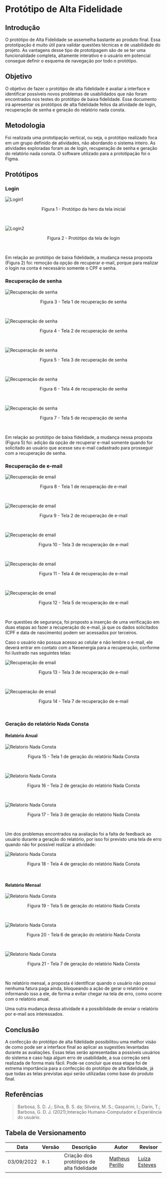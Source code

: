 # Protótipo de Alta Fidelidade

## Introdução

O protótipo de Alta Fidelidade se assemelha bastante ao produto final. Essa prototipação é muito útil para validar questões técnicas e de usabilidade do projeto. As vantagens desse tipo de prototipagem são de se ter uma funcionalidade completa, altamente interativo e o usuário em potencial consegue definir o esquema de navegação por todo o protótipo.

## Objetivo

O objetivo de fazer o protótipo de alta fidelidade é avaliar a interface e identificar possíveis novos problemas de usabilidados que não foram encontrados nos testes do protótipo de baixa fidelidade. Esse documento irá apresentar os protótipos de alta fidelidade feitos da atividade de login, recuperação de senha e geração do relatório nada consta.

## Metodologia

Foi realizada uma prototipação vertical, ou seja, o protótipo realizado foca em um grupo definido de atividades, não abordando o sistema inteiro. As atividades exploradas foram as de login, recuperação de senha e geração do relatório nada consta. O software utilizado para a prototipação foi o Figma.

## Protótipos

### Login

![Login1](../../assets/prototiposAlta/Login%201.png)

<div style="text-align: center">
<p>Figura 1 - Protótipo da hero da tela inicial</p>
</div>
<br/>

![Login2](../../assets/prototiposAlta/Login%202.png)

<div style="text-align: center">
<p>Figura 2 - Protótipo da tela de login</p>
</div>
<br/>

Em relação ao protótipo de baixa fidelidade, a mudança nessa proposta (Figura 2) foi: remoção da opção de recuperar e-mail, porque para realizar o login na conta é necessário somente o CPF e senha.

### Recuperação de senha

![Recuperação de senha](../../assets/prototiposAlta/Recuperar%20Senha%202.png)

<div style="text-align: center">
<p>Figura 3 - Tela 1 de recuperação de senha</p>
</div>
<br/>

![Recuperação de senha](../../assets/prototiposAlta/Recuperar%20Senha%203.png)

<div style="text-align: center">
<p>Figura 4 - Tela 2 de recuperação de senha</p>
</div>
<br/>

![Recuperação de senha](../../assets/prototiposAlta/Recuperar%20Senha%204.png)

<div style="text-align: center">
<p>Figura 5 - Tela 3 de recuperação de senha</p>
</div>
</br>

![Recuperação de senha](../../assets/prototiposAlta/Recuperar%20Senha%205.png)

<div style="text-align: center">
<p>Figura 6 - Tela 4 de recuperação de senha</p>
</div>
<br/>

![Recuperação de senha](../../assets/prototiposAlta/Recuperar%20Senha%206.png)

<div style="text-align: center">
<p>Figura 7 - Tela 5 de recuperação de senha</p>
</div>
<br/>

Em relação ao protótipo de baixa fidelidade, a mudança nessa proposta (Figura 5) foi: adição da opção de recuperar e-mail somente quando for solicitado ao usuário que acesse seu e-mail cadastrado para prosseguir com a recuperação de senha.

### Recuperação de e-mail

![Recuperação de email](../../assets/prototiposAlta/Recuperar%20Email%201.png)

<div style="text-align: center">
<p>Figura 8 - Tela 1 de recuperação de e-mail</p>
</div>
<br/>

![Recuperação de email](../../assets/prototiposAlta/Recuperar%20Email%202.png)

<div style="text-align: center">
<p>Figura 9 - Tela 2 de recuperação de e-mail</p>
</div>
<br/>

![Recuperação de email](../../assets/prototiposAlta/Recuperar%20Email%203.png)

<div style="text-align: center">
<p>Figura 10 - Tela 3 de recuperação de e-mail</p>
</div>
<br/>

![Recuperação de email](../../assets/prototiposAlta/Recuperar%20Email%204.png)

<div style="text-align: center">
<p>Figura 11 - Tela 4 de recuperação de e-mail</p>
</div>
<br/>

![Recuperação de email](../../assets/prototiposAlta/Recuperar%20Email%205.png)

<div style="text-align: center">
<p>Figura 12 - Tela 5 de recuperação de e-mail</p>
</div>
<br/>

Por questões de segurança, foi proposto a inserção de uma verificação em duas etapas ao fazer a recuperação do e-mail, já que os dados solicitados (CPF e data de nascimento) podem ser acessados por terceiros.

Caso o usuário não possua acesso ao celular e não lembre o e-mail, ele deverá entrar em contato com a Neoenergia para a recuperação, conforme foi ilustrado nas seguintes telas:

![Recuperação de email](../../assets/prototiposAlta/Recuperar%20Email%203.png)

<div style="text-align: center">
<p>Figura 13 - Tela 3 de recuperação de e-mail</p>
</div>
<br/>

![Recuperação de email](../../assets/prototiposAlta/Recuperar%20Email%203.1.png)

<div style="text-align: center">
<p>Figura 14 - Tela 7 de recuperação de e-mail</p>
</div>
<br/>

### Geração do relatório Nada Consta

#### Relatório Anual

![Relatorio Nada Consta](../../assets/prototiposAlta/Relat%C3%B3rio%20Nada%20Consta%201.png)

<div style="text-align: center">
<p>Figura 15 - Tela 1 de geração do relatório Nada Consta</p>
</div>
<br/>

![Relatorio Nada Consta](../../assets/prototiposAlta/Relat%C3%B3rio%20Nada%20Consta%202.png)

<div style="text-align: center">
<p>Figura 16 - Tela 2 de geração do relatório Nada Consta</p>
</div>
<br/>

![Relatorio Nada Consta](../../assets/prototiposAlta/Relat%C3%B3rio%20Nada%20Consta%207.png)

<div style="text-align: center">
<p>Figura 17 - Tela 3 de geração do relatório Nada Consta</p>
</div>
<br/>

Um dos problemas encontrados na avaliação foi a falta de feedback ao usuário durante a geração do relatório, por isso foi previsto uma tela de erro quando não for possível realizar a atividade:

![Relatorio Nada Consta](../../assets/prototiposAlta/Relat%C3%B3rio%20Nada%20Consta%203.png)

<div style="text-align: center">
<p>Figura 18 - Tela 4 de geração do relatório Nada Consta</p>
</div>
<br/>

#### Relatório Mensal

![Relatorio Nada Consta](../../assets/prototiposAlta/Relat%C3%B3rio%20Nada%20Consta%204.png)

<div style="text-align: center">
<p>Figura 19 - Tela 5 de geração do relatório Nada Consta</p>
</div>
<br/>

![Relatorio Nada Consta](../../assets/prototiposAlta/Relat%C3%B3rio%20Nada%20Consta%205.png)

<div style="text-align: center">
<p>Figura 20 - Tela 6 de geração do relatório Nada Consta</p>
</div>
<br/>

![Relatorio Nada Consta](../../assets/prototiposAlta/Relat%C3%B3rio%20Nada%20Consta%206.png)

<div style="text-align: center">
<p>Figura 21 - Tela 7 de geração do relatório Nada Consta</p>
</div>
<br/>

No relatório mensal, a proposta é identificar quando o usuário não possui nenhuma fatura paga ainda, bloqueando a ação de gerar o relatório e informando isso a ele, de forma a evitar chegar na tela de erro, como ocorre com o relatório anual.

Uma outra mudança dessa atividade é a possibilidade de enviar o relatório por e-mail aos interessados.

## Conclusão

A confecção do protótipo de alta fidelidade possibilitou uma melhor visão de como pode ser a interface final ao aplicar as sugestões levantadas durante as avaliações. Essas telas serão apresentadas a possíveis usuários do sistema e caso haja algum erro de usabilidade, a sua correção será realizada de forma mais fácil. Pode-se concluir que essa etapa foi de extrema importância para a confecção do protótipo de alta fidelidade, já que todas as telas previstas aqui serão utilizadas como base do produto final.

## Referências

> Barbosa, S. D. J.; Silva, B. S. da; Silveira, M. S.; Gasparini, I.; Darin, T.; Barbosa, G. D. J. (2021);Interação Humano-Computador e Experiência do usuário.

## Tabela de Versionamento

| Data | Versão | Descrição | Autor | Revisor |
| ---- | ------ | --------- | ----- | ------- |
| 03/09/2022 | `0.1`  | Criação dos protótipos de alta fidelidade | [Matheus Perillo](https://github.com/MatheusPerillo) | [Luíza Esteves](https://github.com/luiza-esteves)